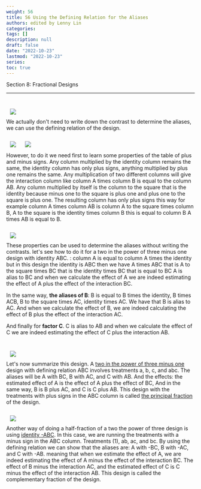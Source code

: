 ```yaml
---
weight: 56
title: 56 Using the Defining Relation for the Aliases
authors: edited by Lenny Lin
categories: 
tags: []
description: null
draft: false
date: "2022-10-23"
lastmod: "2022-10-23"
series: 
toc: true
---
```

Section 8: Fractional Designs 

<!--more-->
---





 


<br>
<div class = "row">
  <div class= "column_right" style="width:360px;">
  <img src = "/docs/images/Screenshot 2022-10-24 101340.png" HSPACE="10" VSPACE="10"/> 
</div>
We actually don't need to write down the contrast to determine the aliases, we can use the defining relation of the design.
</div> 


<br>
<div class = "row">
  <div class= "column_right" style="width:360px;">
  <img src = "/docs/images/Screenshot 2022-10-24 101603.png" HSPACE="10" VSPACE="10"/> 
  <img src = "/docs/images/Screenshot 2022-10-24 101835.png" HSPACE="10" VSPACE="10"/> 
</div>
However, to do it we need first to learn some properties of the table of plus and minus signs. Any column multiplied by the identity column remains the same, the identity column has only plus signs, anything multiplied by plus one remains the same. Any multiplication of two different columns will give the interaction column like column A times column B is equal to the column AB. Any column multiplied by itself is the column to the square that is the identity because minus one to the square is plus one and plus one to the square is plus one. The resulting column has only plus signs this way for example column A times column AB is column A to the square times column B, A to the square is the identity times column B this is equal to column B A times AB is equal to B. 
</div> 

<br>
<div class = "row">
  <div class= "column_right" style="width:360px;">
  <img src = "/docs/images/Screenshot 2022-10-24 102634.png" HSPACE="10" VSPACE="10"/> 
</div>
These properties can be used to determine the aliases without writing the contrasts. let's see how to do it for a two in the power of three minus one design with identity ABC. <b><font class = "font_upper"The aliases of A></font></b>: column A is equal to column A times the identity but in this design the identity is ABC then we have A times ABC that is A to the square times BC that is the identity times BC that is equal to BC A is alias to BC and when we calculate the effect of A we are indeed estimating the effect of A plus the effect of the interaction BC.  

In the same way, <b><font class = "font_upper">the aliases of B</font></b>: B is equal to B times the identity, B times ACB, B to the square times AC, identity times AC. We have that B is alias to AC. And when we calculate the effect of B, we are indeed calculating the effect of B plus the effect of the interaction AC. 

And finally for <b><font class = "font_upper">factor C</font></b>. C is alias to AB and when we calculate the effect of C we are indeed estimating the effect of C plus the interaction AB. 
</div> 

<br>
<div class = "row">
  <div class= "column_right" style="width:360px;">
  <img src = "/docs/images/Screenshot 2022-10-24 102934.png" HSPACE="10" VSPACE="10"/> 
</div>
Let's now summarize this design. A <u>two in the power of three minus one</u> design with defining relation ABC involves treatments a, b, c, and abc. The aliases will be A with BC, B with AC, and C with AB. And the effects: the estimated effect of A is the effect of A plus the effect of BC, And in the same way, B is B plus AC, and C is C plus AB. This design with the treatments with plus signs in the ABC column is called <u>the principal fraction</u> of the design. 
</div> 

<br>
<div class = "row">
  <div class= "column_right" style="width:360px;">
  <img src = "/docs/images/Screenshot 2022-10-24 103321.png" HSPACE="10" VSPACE="10"/> 
</div>
Another way of doing a half-fraction of a two the power of three design is using <u>identity -ABC</u>. In this case, we are running the treatments with a minus sign in the ABC column. Treatments (1), ab, ac, and bc. By using the defining relation we can show that the aliases are: A with -BC, B with -AC, and C with -AB. meaning that when we estimate the effect of A, we are indeed estimating the effect of A minus the effect of the interaction BC. The effect of B minus the interaction AC, and the estimated effect of C is C minus the effect of the interaction AB. This design is called the complementary fraction of the design. 
</div> 